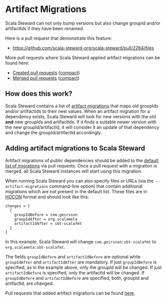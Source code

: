 # Artifact Migrations

Scala Steward can not only bump versions but also change groupId and/or artifactIds if they have been renamed.

Here is a pull request that demonstrate this feature:

* https://github.com/scala-steward-org/scala-steward/pull/2264/files

More pull requests where Scala Steward applied artifact migrations can be found here:

* [Created pull requests](https://github.com/search?q=author%3Ascala-steward+is%3Apr+artifact-migrations&type=pullrequests)
  ([compact](             https://github.com/pulls?q=author%3Ascala-steward+is%3Apr+artifact-migrations))
* [Merged pull requests]( https://github.com/search?q=author%3Ascala-steward+is%3Amerged+sort%3Aupdated-desc+artifact-migrations&type=pullrequests)
  ([compact](             https://github.com/pulls?q=author%3Ascala-steward+is%3Amerged+sort%3Aupdated-desc+artifact-migrations))

## How does this work?

Scala Steward contains a list of [artifact migrations][migrations] that maps old groupIds and/or artifactIds to their new values.
When an artifact migration for a dependency exists, Scala Steward will look for new versions with the old **and** new groupIds and artifactIds.
If it finds a suitable newer version with the new groupId/artifactId, it will consider it an update of that dependency and change the groupId/artifactId accordingly.

## Adding artifact migrations to Scala Steward

Artifact migrations of public dependencies should be added to the [default list of migrations][migrations] via pull requests.
Once a pull request with a migration is merged, all Scala Steward instances will start using this migration.

When running Scala Steward you can also specify files or URLs (via the `--artifact-migrations` command-line option) that contain additional migrations which are not present in the default list.
These files are in [HOCON][HOCON] format and should look like this:
```hocon
changes = [
  {
    groupIdBefore = com.geirsson
    groupIdAfter = org.scalameta
    artifactIdAfter = sbt-scalafmt
  }
]
```
In this example, Scala Steward will change `com.geirsson:sbt-scalafmt` to `org.scalameta:sbt-scalafmt`.

The fields `groupIdBefore` and `artifactIdBefore` are optional while `groupIdAfter` and `artifactIdAfter` are mandatory.
If just `groupIdBefore` is specified, as in the example above, only the groupId will be changed.
If just `artifactIdBefore` is specified, only the artifactId will be changed.
If `groupIdBefore` and `artifactIdBefore` are specified, both, groupId and artifactId, are changed.

Pull requests that added artifact migrations can be found [here][migration-prs].

[migrations]: https://github.com/scala-steward-org/scala-steward/blob/main/modules/core/src/main/resources/artifact-migrations.v2.conf
[migration-prs]: https://github.com/scala-steward-org/scala-steward/pulls?q=label%3Aartifact-migration
[HOCON]: https://github.com/lightbend/config/blob/master/HOCON.md
